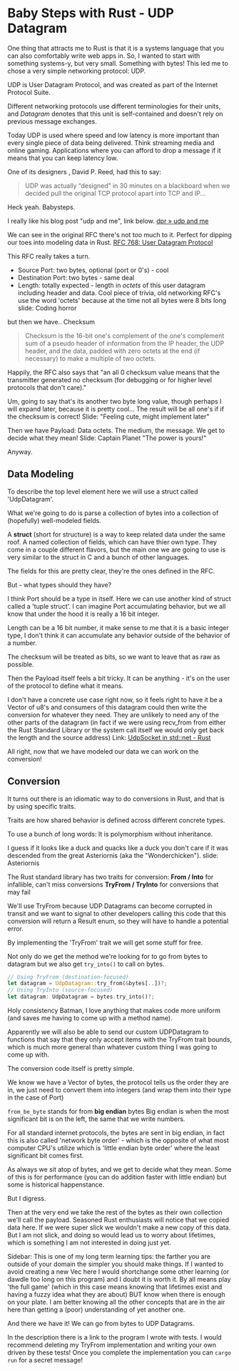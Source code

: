 # Baby Steps with Rust - UDP Datagram

One thing that attracts me to Rust is that it is a systems language that you can also comfortably write web apps in. So, I wanted to start with something systems-y, but very small. Something with bytes! This led me to chose a very simple networking protocol: UDP.

UDP is User Datagram Protocol, and was created as part of the Internet Protocol Suite.

Different networking protocols use different terminologies for their units, and *Datagram* denotes that this unit is self-contained and doesn't rely on previous message exchanges.

Today UDP is used where speed and low latency is more important than every single piece of data being delivered. Think streaming media and online gaming. Applications where you can afford to drop a message if it means that you can keep latency low.

One of its designers , David P. Reed, had this to say:
> UDP was actually “designed” in 30 minutes on a blackboard when we decided pull the original TCP protocol apart into TCP and IP...

Heck yeah. Babysteps.

I really like his blog post "udp and me", link below.
[dpr » udp and me](https://web.archive.org/web/20180919085731/https://www.deepplum.com/blog-dpr/?page_id=6)

We can see in the original RFC there's not too much to it. Perfect for dipping our toes into modeling data in Rust.
[RFC 768: User Datagram Protocol](https://www.rfc-editor.org/rfc/rfc768)

This RFC really takes a turn.
- Source Port: two bytes, optional (port or 0's) - cool
- Destination Port: two bytes - same deal
- Length: totally expected - length in *octets* of this user datagram including header and data.
Cool piece of trivia, old networking RFC's use the word 'octets' because at the time not all bytes were 8 bits long 
slide: Coding horror

but then we have..
Checksum
> Checksum is the 16-bit one's complement of the one's complement sum of a pseudo header of information from the IP header, the UDP header, and the data,  padded  with zero octets  at the end (if necessary)  to  make a multiple of two octets.

Happily, the RFC also says that "an all 0 checksum value means that the transmitter generated no checksum  (for debugging or for higher level protocols that don't care)."

Um, going to say that's its another two byte long value, though perhaps I will expand later, because it is pretty cool... The result will be all one's if if the checksum is correct!
Slide: "Feeling cute, might implement later"

Then we have
Payload:  Data octets. The medium, the message. We get to decide what they mean! 
Slide: Captain Planet "The power is yours!"

Anyway.

## Data Modeling

To describe the top level element here we will use a struct called 'UdpDatagram'.

What we're going to do is parse a collection of bytes into a collection of (hopefully) well-modeled fields.

A **struct** (short for structure) is a way to keep related data under the same roof. A named collection of fields, which can have thier own type.
They come in a couple different flavors, but the main one we are going to use is very similar to the struct in C and a bunch of other languages.

The fields for this are pretty clear, they're the ones defined in the RFC.

But - what types should they have?

I think Port should be a type in itself. Here we can use another kind of struct called a 'tuple struct'. I can imagine Port accumulating behavior, but we all know that under the hood it is really a 16 bit integer.

Length can be a 16 bit number, it make sense to me that it is a basic integer type, I don't think it can accumulate any behavior outside of the behavior of a number.

The checksum will be treated as bits, so we want to leave that as raw as possible.

Then the Payload itself feels a bit tricky.
It can be anything - it's on the user of the protocol to define what it means.

I don't have a concrete use case right now, so it feels right to have it be a Vector of u8's and consumers of this datagram could then write the conversion for whatever they need. They are unlikely to need any of the other parts of the datagram (in fact if we were using recv_from from either the Rust Standard Library or the system call itself we would only get back the length and the source address)
Link: [UdpSocket in std::net - Rust](https://doc.rust-lang.org/std/net/struct.UdpSocket.html#method.recv_from)

All right, now that we have modeled our data we can work on the conversion!
## Conversion

It turns out there is an idiomatic way to do conversions in Rust, and that is by using specific traits.

Traits are how shared behavior is defined across different concrete types.

To use a bunch of long words: It is polymorphism without inheritance.

I guess if it looks like a duck and quacks like a duck you don't care if it was descended from the great Asteriornis (aka the "Wonderchicken").
slide: Asteriornis

The Rust standard library has two traits for conversion: 
**From / Into** for infallible, can't miss conversions
**TryFrom / TryInto** for conversions that may fail

We'll use TryFrom because UDP Datagrams can become corrupted in transit and we want to signal to other developers calling this code that this conversion will return a Result enum, so they will have to handle a potential error.

By implementing the 'TryFrom' trait we will get some stuff for free.

Not only do we get the method we're looking for to go from bytes to datagram but we also get `try_into()` to call on bytes.

```rust
// Using TryFrom (destination-focused)
let datagram = UdpDatagram::try_from(&bytes[..])?; 
// Using TryInto (source-focused) 
let datagram: UdpDatagram = bytes.try_into()?;
```

Holy consistency Batman, I love anything that makes code more uniform (and saves me having to come up with a method name).

Apparently we will also be able to send our custom UDPDatagram to functions that say that they only accept items with the TryFrom trait bounds, which is much more general than whatever custom thing I was going to come up with.

The conversion code itself is pretty simple.

We know we have a Vector of bytes, the protocol tells us the order they are in, we just need to convert them into integers (and wrap them into their type in the case of Port)

`from_be_byte` stands for from **big endian** bytes
Big endian is when the most significant bit is on the left, the same that we write numbers.

For all standard internet protocols, the bytes are sent in big endian, in fact this is also called 'network byte order' - which is the opposite of what most computer CPU's utilize which is 'little endian byte order' where the least significant bit comes first.

As always we sit atop of bytes, and we get to decide what they mean. Some of this is for performance (you can do addition faster with little endian) but some is historical happenstance.

But I digress.

Then at the very end we take the rest of the bytes as their own collection we'll call the payload.
Seasoned Rust enthusiasts will notice that we copied data here. 
If we were super slick we wouldn't make a new copy of this data. But I am not slick, and doing so would lead us to worry about lifetimes, which is something I am not interested in doing just yet.

Sidebar: 
This is one of my long term learning tips: the farther you are outside of your domain the simpler you should make things. 
If I wanted to avoid creating a new Vec here I would shortchange some other learning (or dawdle too long on this program) and I doubt it is worth it. 
By all means play 'the full game' (which in this case means knowing that lifetimes exist and having a fuzzy idea what they are about) BUT know when there is enough on your plate. 
I am better knowing all the other concepts that are in the air here than getting a (poor) understanding of yet another one.

And there we have it! We can go from bytes to UDP Datagrams.

In the description there is a link to the program I wrote with tests. I would recommend deleting my TryFrom implementation and writing your own driven by these tests! Once you complete the implementation you can `cargo run` for a secret message!
